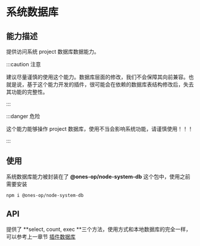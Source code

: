 # 系统数据库
## 能力描述
提供访问系统 project 数据库数据能力。

:::caution 注意

建议尽量谨慎的使用这个能力。数据库层面的修改，我们不会保障其向前兼容。也就是说，基于这个能力开发的插件，很可能会在依赖的数据库表结构修改后，失去其功能的完整性。

:::

:::danger 危险

这个能力能够操作 project 数据库，使用不当会影响系统功能，请谨慎使用！！！

:::

## 使用
系统数据库能力被封装在了 **@ones-op/node-system-db** 这个包中，使用之前需要安装

```bash
npm i @ones-op/node-system-db
```
## API
提供了 **select, count, exec  **三个方法，使用方式和本地数据库的完全一样，可以参考上一章节 [插件数据库](./plugin-db)